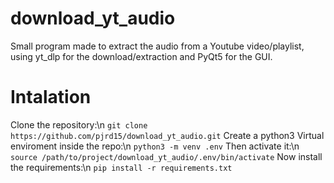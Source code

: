 # download_yt_audio
Small program made to extract the audio from a Youtube video/playlist, using yt_dlp for the download/extraction and PyQt5 for the GUI.

# Intalation
Clone the repository:\n
```git clone https://github.com/pjrd15/download_yt_audio.git```
Create a python3 Virtual enviroment inside the repo:\n
```python3 -m venv .env```
Then activate it:\n
```source /path/to/project/download_yt_audio/.env/bin/activate```
Now install the requirements:\n
```pip install -r requirements.txt```
